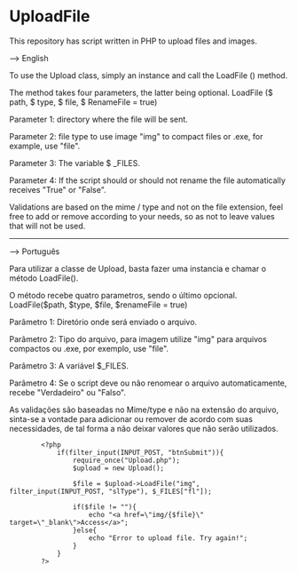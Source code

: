 # UploadFile
This repository has script written in PHP to upload files and images.

--> English

To use the Upload class, simply an instance and call the LoadFile () method.

The method takes four parameters, the latter being optional.
LoadFile ($ path, $ type, $ file, $ RenameFile = true)

Parameter 1: directory where the file will be sent.

Parameter 2: file type to use image "img" to compact files or .exe, for example, use "file".

Parameter 3: The variable $ _FILES.

Parameter 4: If the script should or should not rename the file automatically receives "True" or "False".

Validations are based on the mime / type and not on the file extension, feel free to add or remove according to your needs, so as not to leave values that will not be used.

_____________________________________________________

--> Português

Para utilizar a classe de Upload, basta fazer uma instancia e chamar o método LoadFile().

O método recebe quatro parametros, sendo o último opcional.
LoadFile($path, $type, $file, $renameFile = true)

Parâmetro 1: Diretório onde será enviado o arquivo.

Parâmetro 2: Tipo do arquivo, para imagem utilize "img" para arquivos compactos ou .exe, por exemplo, use "file".

Parâmetro 3: A variável $_FILES.

Parâmetro 4: Se o script deve ou não renomear o arquivo automaticamente, recebe "Verdadeiro" ou "Falso".

As validações são baseadas no Mime/type e não na extensão do arquivo, sinta-se a vontade para adicionar ou remover de acordo com suas necessidades, de tal forma a não deixar valores que não serão utilizados.



			<?php
				if(filter_input(INPUT_POST, "btnSubmit")){
					require_once("Upload.php");
					$upload = new Upload();
					
					$file = $upload->LoadFile("img", filter_input(INPUT_POST, "slType"), $_FILES["fl"]);
					
					if($file != ""){
						echo "<a href=\"img/{$file}\" target=\"_blank\">Access</a>";
					}else{
						echo "Error to upload file. Try again!";
					}
				}
			?>
